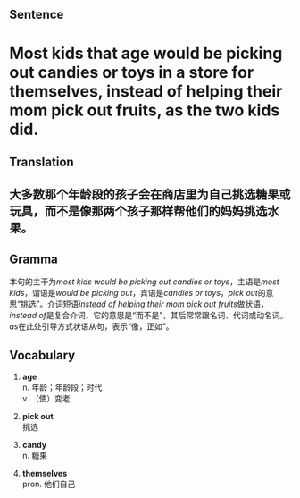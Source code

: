 ## Sentence

<h1>Most kids that age would be picking out candies or toys in a store for themselves, instead of helping their mom pick out fruits, as the two kids did.</h1>

## Translation

<h2>大多数那个年龄段的孩子会在商店里为自己挑选糖果或玩具，而不是像那两个孩子那样帮他们的妈妈挑选水果。</h2>     

## Gramma     

本句的主干为*most kids would be picking out candies or toys*，主语是*most kids*，谓语是*would be picking out*，宾语是*candies or toys*，*pick out*的意思“挑选”。介词短语*instead of helping their mom pick out fruits*做状语，*instead of*是复合介词，它的意思是“而不是”，其后常常跟名词、代词或动名词。*as*在此处引导方式状语从句，表示“像，正如”。      


## Vocabulary   

1. **age**        
n. 年龄；年龄段；时代         
v. （使）变老         

2. **pick out**         
挑选         

3. **candy**         
n. 糖果         

4. **themselves**         
pron. 他们自己          
